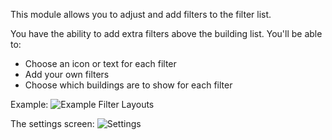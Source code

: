 This module allows you to adjust and add filters to the filter list. 

You have the ability to add extra filters above the building list. You'll be able to:

* Choose an icon or text for each filter
* Add your own filters
* Choose which buildings are to show for each filter

Example:
![Example Filter Layouts](./example.png)

The settings screen:
![Settings](./settings.png)
